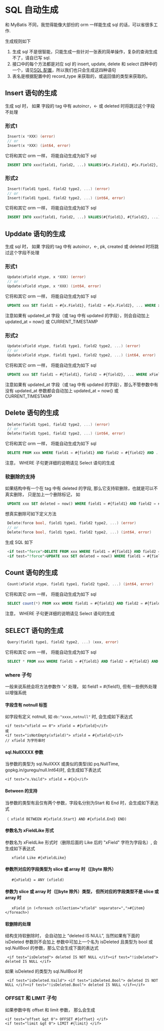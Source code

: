 # SQL 自动生成

和 MyBatis 不同，我觉得能像大部份的 orm 一样能生成 sql 的话，可以省很多工作.


生成规则如下
1. 生成 sql 不是很智能，只能生成一些针对一张表的简单操作，复杂的查询生成不了，请自已写 sql.
2. 接口中的每个方法都是对应 sql 的 insert, update, delete 和 select 四种中的一个，请见[SQL 配置](sql_config.md)，所以我们也只会生成这四种语句
3. 表名是根据配置中的 record_type 来获取的，或返回值的类型来获取的。


## Insert 语句的生成

生成 sql 时， 如果 字段的 tag 中有 autoincr，<- 或 deleted 时将跳过这个字段不处理


### 形式1

````go 
 Insert(x *XXX) (error)
 // or
 Insert(x *XXX) (int64, error)
````

它将和其它 orm 一样， 将能自动生成为如下 sql

````sql
 INSERT INTO xxx(field1, field2, ...) VALUES(#{x.Field1}, #{x.Field2}, ...)
````

### 形式2

````go 
 Insert(field1 type1, field2 type2, ...) (error)
 // or
 Insert(field1 type1, field2 type2, ...) (int64, error)
````

它将和其它 orm 一样， 将能自动生成为如下 sql

````sql
 INSERT INTO xxx(field1, field2, ...) VALUES(#{field1}, #{field2}, ...)
````

## Upddate 语句的生成

生成 sql 时， 如果 字段的 tag 中有 autoincr，<-, pk, created 或 deleted 时将跳过这个字段不处理

### 形式1

````go 
 Update(xField xtype, x *XXX) (error)
 // or
 Update(xField xtype, x *XXX) (int64, error)
````

它将和其它 orm 一样， 将能自动生成为如下 sql

````sql
 UPDATE xxx SET field1 = #{x.Field1}, field2 = #{x.Field2}, ... WHERE xField = #{xField} 
````

注意如果有 updated_at 字段（或 tag 中有 updated 的字段），则会自动加上 updated_at = now() 或 CURRENT_TIMESTAMP

### 形式2

````go 
 Update(xField xtype, field1 type1, field2 type2, ...) (error)
 // or
 Update(xField xtype, field1 type1, field2 type2, ...) (int64, error)
````

它将和其它 orm 一样， 将能自动生成为如下 sql

````sql
 UPDATE xxx SET field1 = #{field1}, field2 = #{field2}, ... WHERE xField = #{xField} 
````


注意如果有 updated_at 字段（或 tag 中有 updated 的字段），那么不管参数中有没有 updated_at 参数都会自动加上 updated_at = now() 或 CURRENT_TIMESTAMP

## Delete 语句的生成

````go 
 Delete(field1 type1, field2 type2, ...) (error)
 // or
 Delete(field1 type1, field2 type2, ...) (int64, error)
````

它将和其它 orm 一样， 将能自动生成为如下 sql

````sql
 DELETE FROM xxx WHERE field1 = #{field1} AND field2 = #{field2} AND ...
````

注意， WHERE 子句更详细的说明请见 Select 语句的生成


### 软删除的支持

如果结构中有一个在 tag 中有 deleted 的字段, 那么它支持软删除，也就是可以不真实删除， 只是加上一个删除标记， 如


````sql
 UPDATE xxx SET deleted = now() WHERE field1 = #{field1} AND field2 = #{field2} AND ...
````

想真实删除可如下定义方法

````go 
 Delete(force bool, field1 type1, field2 type2, ...) (error)
 // or
 Delete(force bool, field1 type1, field2 type2, ...) (int64, error)
````

生成 SQL 如下

````sql
 <if test="force">DELETE FROM xxx WHERE field1 = #{field1} AND field2 = #{field2} AND ...</if>
 <if test="!force">UPDATE xxx SET deleted = now() WHERE field1 = #{field1} AND field2 = #{field2} AND ...</if>
````

## Count 语句的生成

````go 
 Count(xField xtype, field1 type1, field2 type2, ...) (int64, error)
````

它将和其它 orm 一样， 将能自动生成为如下 sql

````sql
 SELECT count(*) FROM xxx WHERE field1 = #{field1} AND field2 = #{field2} AND ...
````

注意， WHERE 子句更详细的说明请见 Select 语句的生成


## SELECT 语句的生成

````go 
 Query(field1 type1, field2 type2, ...) (xxx, error)
````

它将和其它 orm 一样， 将能自动生成为如下 sql

````sql
 SELECT * FROM xxx WHERE field1 = #{field1} AND field2 = #{field2} AND ...
````

### where 子句

一般来说系统会将方法参数作 ‘=’ 处理， 如 field1 = #{field1}, 但有一些例外处理以增强系统


#### 字段含有 notnull 标签

如字段有定义 notnull, 如  `db:"xxxx,notnull"` 时, 会生成如下表达式

````
<if test="xfield == 0"> xfield = #{xfield}</if>
或
<if test="isNotEmpty(xfield)"> xfield = #{xfield}</if>
// xfield 为字符串时
````

#### sql.NullXXXX 参数

当参数的类型为 sql.NullXXX 或类似的类型(如 pq.NullTime, gopkg.in/guregu/null.Int64)时, 会生成如下表达式

````
<if test="x.Vaild"> xfield = #{x}</if>
````

#### Between 的支持

当参数的类型有且仅有两个参数，字段名分别为Start 和 End 时，会生成如下表达式

````
（ xfield BETWEEN #{xfield.Start} AND #{xfield.End} END)
````

#### 参数名为 xFieldLike 形式

参数名为 xFieldLike 形式时（删除后面的 Like 后的 "xField" 字符为字段名）, 会生成如下表达式

````
   xfield Like #{xFieldLike}
````

#### 参数所对应的字段类型为 slice 或 array 时（[]byte 除外）

````
   #{xField} = ANY (xfield)
````

#### 参数为 slice 或 array 时（[]byte 除外）类型， 但所对应的字段类型不是 slice 或 array 时

````
   xField in (<foreach collection="xfield" separator=",">#{item}</foreach>) 
````

#### 软删除的处理

结构支持软删除时， 会自动加上 “deleted IS NULL”, 当然如果有下面的 isDeleted 参数则不会加上
参数中可加上一个名为 isDeleted 且类型为 bool 或 sql.NullBool 的参数，那么它会生成下面的表达式

````
 <if test="isDeleted"> deleted IS NOT NULL </if><if test="!isDeleted"> deleted IS NULL </if>
````

如果 isDeleted 的类型为  sql.NullBool 时
`````
 <if test="isDeleted.Vaild"> <if test="isDeleted.Bool"> deleted IS NOT NULL </if><if test="!isDeleted.Bool"> deleted IS NULL </if></if>
`````

### OFFSET 和 LIMIT 子句

如果参数中有  offset 和  limit 参数， 那么会生成

````
<if test="offset &gt 0"> OFFSET #{offset} </if>
<if test="limit &gt 0"> LIMIT #{limit} </if> 
````